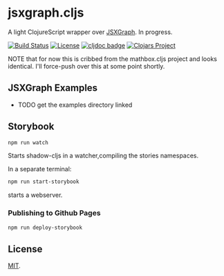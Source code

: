 # jsxgraph.cljs

A light ClojureScript wrapper over [JSXGraph][JSXGRAPH]. In progress.

[![Build Status](https://github.com/mentat-collective/jsxgraph.cljs/actions/workflows/kondo.yml/badge.svg?branch=main)](https://github.com/mentat-collective/jsxgraph.cljs/actions/workflows/kondo.yml)
[![License](https://img.shields.io/badge/license-MIT-brightgreen.svg)](https://github.com/sicmutils/sicmutils/blob/main/LICENSE)
[![cljdoc badge](https://cljdoc.org/badge/mentat-collective/jsxgraph.cljs)](https://cljdoc.org/d/mentat-collective/jsxgraph.cljs/CURRENT)
[![Clojars Project](https://img.shields.io/clojars/v/org.mentat/jsxgraph.cljs.svg)](https://clojars.org/org.mentat/jsxgraph.cljs)

NOTE that for now this is cribbed from the mathbox.cljs project and looks
identical. I'll force-push over this at some point shortly.

## JSXGraph Examples

- TODO get the examples directory linked

## Storybook

```sh
npm run watch
```

Starts shadow-cljs in a watcher,compiling the stories namespaces.

In a separate terminal:

```sh
npm run start-storybook
```

starts a webserver.

### Publishing to Github Pages

```sh
npm run deploy-storybook
```

## License

[MIT](LICENSE).

[JSXGRAPH]: https://jsxgraph.org
